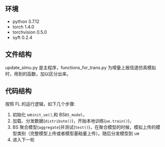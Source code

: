 ## 环境

- python 3.7.12
- torch 1.4.0
- torchvision 0.5.0
- syft 0.2.4

## 文件结构

update_simu.py 是主程序，functions_for_trans.py 为增量上报信道仿真模拟时，用到的函数，加以区分出来。

## 代码结构

按照 FL 的运行逻辑，如下几个步骤:

1. 初始化 ue`init_ue()`,和 BS`BS_model`，
2. 加载、分发数据(`distribute()`)，开始本地训练(`ue.train()`)，
3. BS 聚合模型(`aggregate`)并测试(`test()`)，在聚合模型的时候，模拟上传的模型类别（完整模型上传或者模型基础量上传）。随后分发模型到 ue
4. 进入下一轮
